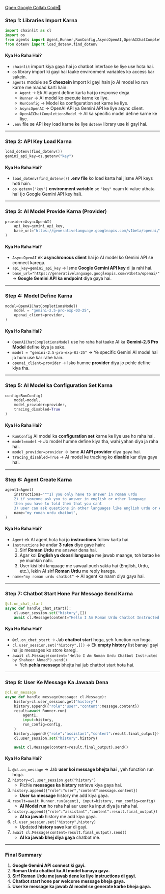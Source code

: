 [Open Google Collab Code🚀](https://colab.research.google.com/drive/1cUcrVPLoWAqD-gAiFmLqPrVWMgqJ49xH?usp=sharing)

### **Step 1: Libraries Import Karna**

```python
import chainlit as cl
import os
from agents import Agent,Runner,RunConfig,AsyncOpenAI,OpenAIChatCompletionsModel
from dotenv import load_dotenv,find_dotenv
```

#### **Kya Ho Raha Hai?**

* `chainlit` import kiya gaya hai jo chatbot interface ke liye use hota hai.
* `os` library import ki gayi hai taake environment variables ko access kar sakein.
* `agents` module se **5 cheezein** import ki gayi hain jo AI model ko run karne me madad karti hain:
  * `Agent` → Ek AI agent define karta hai jo response dega.
  * `Runner` → AI model ko execute karne ke liye.
  * `RunConfig` → Model ka configuration set karne ke liye.
  * `AsyncOpenAI` → OpenAI API ya Gemini API ke liye async client.
  * `OpenAIChatCompletionsModel` → AI ka specific model define karne ke liye.
* `.env` file se API key load karne ke liye `dotenv` library use ki gayi hai.

---

### **Step 2: API Key Load Karna**

```python
load_dotenv(find_dotenv())
gemini_api_key=os.getenv("key")
```

#### **Kya Ho Raha Hai?**

* `load_dotenv(find_dotenv())` **.env file** ko load karta hai jisme API keys hoti hain.
* `os.getenv("key")` **environment variable** se `"key"` naam ki value uthata hai (jo Google Gemini API key hai).

---

### **Step 3: AI Model Provide Karna (Provider)**

```python
provider=AsyncOpenAI(
    api_key=gemini_api_key,
    base_url="https://generativelanguage.googleapis.com/v1beta/openai/",
)
```

#### **Kya Ho Raha Hai?**

* `AsyncOpenAI` ek **asynchronous client** hai jo AI model ko Gemini API se connect karega.
* `api_key=gemini_api_key` → Isme **Google Gemini API key** di ja rahi hai.
* `base_url="https://generativelanguage.googleapis.com/v1beta/openai/"` → **Google Gemini API ka endpoint** diya gaya hai.

---

### **Step 4: Model Define Karna**

```python
model=OpenAIChatCompletionsModel(
    model = "gemini-2.5-pro-exp-03-25",
    openai_client=provider,
)
```

#### **Kya Ho Raha Hai?**

* `OpenAIChatCompletionsModel` use ho raha hai taake AI ka **Gemini-2.5 Pro Model** define kiya ja sake.
* `model = "gemini-2.5-pro-exp-03-25"` → Ye specific Gemini AI model hai jo hum use kar rahe hain.
* `openai_client=provider` → Isko humne **provider** diya jo pehle define kiya tha.

---

### **Step 5: AI Model ka Configuration Set Karna**

```python
config=RunConfig(
    model=model,
    model_provider=provider,
    tracing_disabled=True
)
```

#### **Kya Ho Raha Hai?**

* `RunConfig` AI model ka **configuration set** karne ke liye use ho raha hai.
* `model=model` → Jo model humne define kiya tha, wahi yahan diya ja raha hai.
* `model_provider=provider` → Isme **AI API provider** diya gaya hai.
* `tracing_disabled=True` → AI model ke tracking ko **disable** kar diya gaya hai.

---

### **Step 6: Agent Create Karna**

```python
agent1=Agent(
    instructions="""1) you only have to answer in roman urdu 
    2) if someone ask you to answer in english or other language 
    then you have to told them that you cant 
    3) user can ask questions in other languages like english urdu or else but you have to reply their questions in roman urdu""",
    name="my roman urdu chatbot",
)
```

#### **Kya Ho Raha Hai?**

* `Agent` ek AI agent hota hai jo **instructions** follow karta hai.
* `instructions` ke andar **3 rules** diye gaye hain:
  1. Sirf **Roman Urdu** me answer dena hai.
  2. Agar koi **English ya doosri language** me jawab maange, toh batao ke ye mumkin nahi.
  3. User kisi bhi language me sawaal puch sakta hai (English, Urdu, etc.), lekin AI sirf **Roman Urdu** me reply karega.
* `name="my roman urdu chatbot"` → AI agent ka naam diya gaya hai.

---

### **Step 7: Chatbot Start Hone Par Message Send Karna**

```python
@cl.on_chat_start
async def handle_chat_start():
    cl.user_session.set("history",[])
    await cl.Message(content="Hello I Am Roman Urdu Chatbot Instructed by Shaheer Ahmad").send()
```

#### **Kya Ho Raha Hai?**

* `@cl.on_chat_start` → Jab **chatbot start** hoga, yeh function run hoga.
* `cl.user_session.set("history",[])` → Ek **empty history** list banayi gayi hai jo messages ko store karegi.
* `await cl.Message(content="Hello I Am Roman Urdu Chatbot Instructed by Shaheer Ahmad").send()`
  * Yeh **pehla message** bhejta hai jab chatbot start hota hai.

---

### **Step 8: User Ke Message Ka Jawaab Dena**

```python
@cl.on_message
async def handle_message(message: cl.Message):
    history=cl.user_session.get("history")
    history.append({"role":"user","content":message.content})
    result=await Runner.run(
        agent1,
        input=history,
        run_config=config,
    )
    history.append({"role":"assistant","content":result.final_output})
    cl.user_session.set("history",history)

    await cl.Message(content=result.final_output).send()
```

#### **Kya Ho Raha Hai?**

1. `@cl.on_message` → Jab  **user koi message bhejta hai** , yeh function run hoga.
2. `history=cl.user_session.get("history")`
   * Pichle **messages ka history** retrieve kiya gaya hai.
3. `history.append({"role":"user","content":message.content})`
   * **User ka message** history me add kiya gaya.
4. `result=await Runner.run(agent1, input=history, run_config=config)`
   * **AI Model run** ho raha hai aur user ka input diya ja raha hai.
5. `history.append({"role":"assistant","content":result.final_output})`
   * **AI ka jawab** history me add kiya gaya.
6. `cl.user_session.set("history",history)`
   * Updated **history save** kar di gayi.
7. `await cl.Message(content=result.final_output).send()`
   * **AI ka jawab bhej diya gaya** chatbot me.

---

### **Final Summary**

1. **Google Gemini API connect ki gayi.**
2. **Roman Urdu chatbot ka AI model banaya gaya.**
3. **Sirf Roman Urdu me jawab dene ke liye instructions di gayi.**
4. **Chatbot start hone par welcome message bheja gaya.**
5. **User ke message ka jawab AI model se generate karke bheja gaya.**
